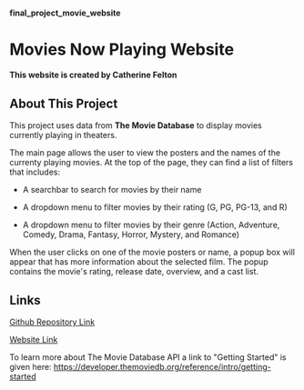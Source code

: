 #### final_project_movie_website

# Movies Now Playing Website

#### This website is created by Catherine Felton

## About This Project

This project  uses data from **The Movie Database** to display movies currently playing in theaters.

The main page allows the user to view the posters and the names of the currenty playing movies.  At the top of the page, they can find a list of filters that includes:

- A searchbar to search for movies by their name
+ A dropdown menu to filter movies by their rating (G, PG, PG-13, and R)
* A dropdown menu to filter movies by their genre (Action, Adventure, Comedy, Drama, Fantasy, Horror, Mystery, and Romance)

When the user clicks on one of the movie posters or name, a popup box will appear that has more information about the selected film. The popup contains the movie's rating, release date, overview, and a cast list.

## Links

[Github Repository Link](https://github.com/CatanneF/final_project_movie_website)

[Website Link](https://catannef.github.io/final_project_movie_website/?q=fast)

To learn more about The Movie Database API a link to "Getting Started" is given here: https://developer.themoviedb.org/reference/intro/getting-started


